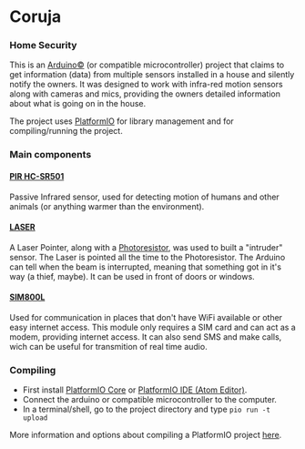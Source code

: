 # Coruja
### Home Security
This is an [Arduino©](https://www.arduino.cc/) (or compatible microcontroller) project that claims to get information (data) from multiple sensors installed in a house and silently notify the owners. It was designed to work with infra-red motion sensors along with cameras and mics, providing the owners detailed information about what is going on in the house.

The project uses [PlatformIO](http://platformio.org/) for library management and for compiling/running the project.

### Main components

#### [PIR HC-SR501](https://wikipedia.org/wiki/Passive_infrared_sensor)
Passive Infrared sensor, used for detecting motion of humans and other animals (or anything warmer than the environment).

#### [LASER](https://wikipedia.org/wiki/Laser_pointer)
A Laser Pointer, along with a [Photoresistor](https://wikipedia.org/wiki/Photoresistor), was used to built a "intruder" sensor. The Laser is pointed all the time to the Photoresistor. The Arduino can tell when the beam is interrupted, meaning that something got in it's way (a thief, maybe). It can be used in front of doors or windows.

#### [SIM800L](http://www.meshine-tech.com/SIM800L.html)
Used for communication in places that don't have WiFi available or other easy internet access. This module only requires a SIM card and can act as a modem, providing internet access. It can also send SMS and make calls, wich can be useful for transmition of real time audio.

### Compiling
* First install [PlatformIO Core](http://docs.platformio.org/en/latest/installation.html#installation-methods) or [PlatformIO IDE (Atom Editor)](http://docs.platformio.org/en/latest/ide/atom.html).
* Connect the arduino or compatible microcontroller to the computer.
* In a terminal/shell, go to the project directory and type ``pio run -t upload``

More information and options about compiling a PlatformIO project [here](http://docs.platformio.org/en/stable/userguide/cmd_run.html).
